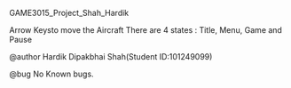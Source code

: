 GAME3015_Project_Shah_Hardik

Arrow Keysto move the Aircraft
There are 4 states : Title, Menu, Game and Pause

@author Hardik Dipakbhai Shah(Student ID:101249099) 

@bug No Known bugs.
